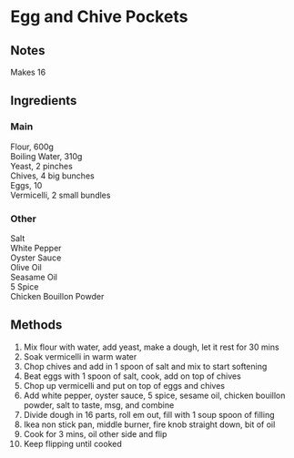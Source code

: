 # Egg and Chive Pockets

## Notes
Makes 16

## Ingredients
### Main
Flour,   600g  
Boiling Water,   310g  
Yeast,   2 pinches  
Chives,  4 big bunches  
Eggs,    10  
Vermicelli,  2 small bundles  

### Other
Salt  
White Pepper  
Oyster Sauce  
Olive Oil  
Seasame Oil  
5 Spice  
Chicken Bouillon Powder  

## Methods
1. Mix flour with water, add yeast, make a dough, let it rest for 30 mins  
2. Soak vermicelli in warm water  
3. Chop chives and add in 1 spoon of salt and mix to start softening  
4. Beat eggs with 1 spoon of salt, cook, add on top of chives  
5. Chop up vermicelli and put on top of eggs and chives  
6. Add white pepper, oyster sauce, 5 spice, sesame oil, chicken bouillon powder, salt to taste, msg, and combine
7. Divide dough in 16 parts, roll em out, fill with 1 soup spoon of filling  
8. Ikea non stick pan, middle burner, fire knob straight down, bit of oil  
9. Cook for 3 mins, oil other side and flip  
10. Keep flipping until cooked  
  